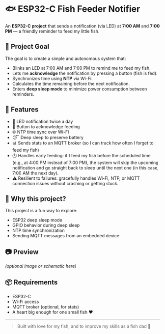 # 🐟 ESP32-C Fish Feeder Notifier

An **ESP32-C project** that sends a notification (via LED) at **7:00 AM** and **7:00 PM** — a friendly reminder to feed my little fish.

## 🧠 Project Goal

The goal is to create a simple and autonomous system that:

- Blinks an LED at 7:00 AM and 7:00 PM to remind me to feed my fish.
- Lets me **acknowledge** the notification by pressing a button (fish is fed).
- Synchronizes time using **NTP** via Wi-Fi.
- Calculates the time remaining before the next notification.
- Enters **deep sleep mode** to minimize power consumption between reminders.

## 🧰 Features

- 🔔 LED notification twice a day
- 🔘 Button to acknowledge feeding
- 🌐 NTP time sync over Wi-Fi
- 😴 Deep sleep to preserve battery
- 📊 Sends stats to an MQTT broker (so I can track how often I forget to feed my fish)
- 🕓 Handles early feeding: if I feed my fish before the scheduled time (e.g., at 4:00 PM instead of 7:00 PM), the system will skip the upcoming notification and go straight back to sleep until the next one (in this case, 7:00 AM the next day).
- ⚠️ Resilient to failures: gracefully handles Wi-Fi, NTP, or MQTT connection issues without crashing or getting stuck.


## 🌱 Why this project?

This project is a fun way to explore:

- ESP32 deep sleep mode
- GPIO behavior during deep sleep
- NTP time synchronization
- Sending MQTT messages from an embedded device

## 📷 Preview

*(optional image or schematic here)*

## 📦 Requirements

- ESP32-C
- Wi-Fi access
- MQTT broker (optional, for stats)
- A heart big enough for one small fish ❤️

---

> Built with love for my fish, and to improve my skills as a fish dad 🐠
